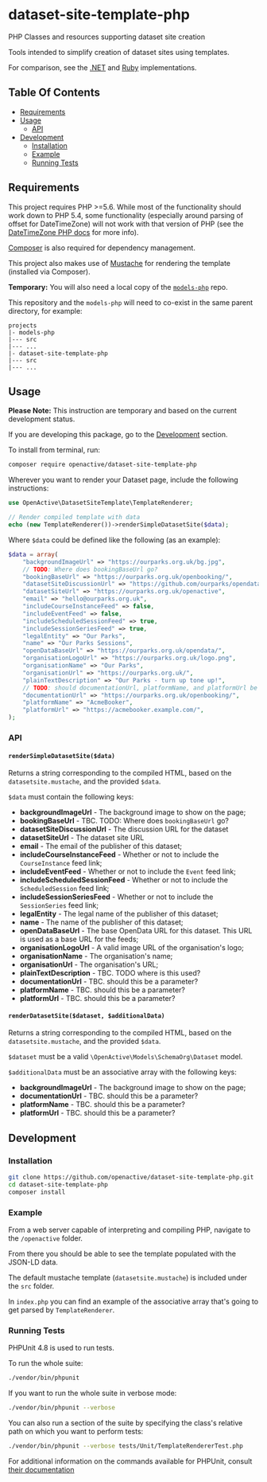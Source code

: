 # dataset-site-template-php
PHP Classes and resources supporting dataset site creation

Tools intended to simplify creation of dataset sites using templates.

For comparison, see the [.NET](https://github.com/openactive/dataset-site-template-example-dotnet) and [Ruby](https://github.com/openactive/dataset-site-template-ruby) implementations.

## Table Of Contents
- [Requirements](#requirements)
- [Usage](#usage)
    - [API](#api)
- [Development](#development)
    - [Installation](#installation)
    - [Example](#example)
    - [Running Tests](#running-tests)

## Requirements
This project requires PHP >=5.6.
While most of the functionality should work down to PHP 5.4, some functionality (especially around parsing of offset for DateTimeZone) will not work with that version of PHP (see the [DateTimeZone PHP docs](https://www.php.net/manual/en/datetimezone.construct.php#refsect1-datetimezone.construct-changelog) for more info).

[Composer](https://getcomposer.org/doc/00-intro.md#installation-linux-unix-macos) is also required for dependency management.

This project also makes use of [Mustache](https://github.com/bobthecow/mustache.php) for rendering the template (installed via Composer).

**Temporary:** You will also need a local copy of the [`models-php`](https://github.com/openactive/models-php) repo.

This repository and the `models-php` will need to co-exist in the same parent directory, for example:
```
projects
|- models-php
|--- src
|--- ...
|- dataset-site-template-php
|--- src
|--- ...
```

## Usage

**Please Note:** This instruction are temporary and based on the current development status.

If you are developing this package, go to the [Development](#development) section.

To install from terminal, run:
```bash
composer require openactive/dataset-site-template-php
```

Wherever you want to render your Dataset page, include the following instructions:
```php
use OpenActive\DatasetSiteTemplate\TemplateRenderer;

// Render compiled template with data
echo (new TemplateRenderer())->renderSimpleDatasetSite($data);
```

Where `$data` could be defined like the following (as an example):
```php
$data = array(
    "backgroundImageUrl" => "https://ourparks.org.uk/bg.jpg",
    // TODO: Where does bookingBaseUrl go?
    "bookingBaseUrl" => "https://ourparks.org.uk/openbooking/",
    "datasetSiteDiscussionUrl" => "https://github.com/ourparks/opendata",
    "datasetSiteUrl" => "https://ourparks.org.uk/openactive",
    "email" => "hello@ourparks.org.uk",
    "includeCourseInstanceFeed" => false,
    "includeEventFeed" => false,
    "includeScheduledSessionFeed" => true,
    "includeSessionSeriesFeed" => true,
    "legalEntity" => "Our Parks",
    "name" => "Our Parks Sessions",
    "openDataBaseUrl" => "https://ourparks.org.uk/opendata/",
    "organisationLogoUrl" => "https://ourparks.org.uk/logo.png",
    "organisationName" => "Our Parks",
    "organisationUrl" => "https://ourparks.org.uk/",
    "plainTextDescription" => "Our Parks - turn up tone up!",
    // TODO: should documentationUrl, platformName, and platformUrl be a parameter?
    "documentationUrl" => "https://ourparks.org.uk/openbooking/",
    "platformName" => "AcmeBooker",
    "platformUrl" => "https://acmebooker.example.com/",
);
```

### API

#### `renderSimpleDatasetSite($data)`

Returns a string corresponding to the compiled HTML, based on the `datasetsite.mustache`, and the provided `$data`.

`$data` must contain the following keys:
- **backgroundImageUrl** - The background image to show on the page;
- **bookingBaseUrl** - TBC. TODO: Where does `bookingBaseUrl` go?
- **datasetSiteDiscussionUrl** - The discussion URL for the dataset
- **datasetSiteUrl** - The dataset site URL
- **email** - The email of the publisher of this dataset;
- **includeCourseInstanceFeed** - Whether or not to include the `CourseInstance` feed link;
- **includeEventFeed** - Whether or not to include the `Event` feed link;
- **includeScheduledSessionFeed** - Whether or not to include the `ScheduledSession` feed link;
- **includeSessionSeriesFeed** - Whether or not to include the `SessionSeries` feed link;
- **legalEntity** - The legal name of the publisher of this dataset;
- **name** - The name of the publisher of this dataset;
- **openDataBaseUrl** - The base OpenData URL for this dataset. This URL is used as a base URL for the feeds;
- **organisationLogoUrl** - A valid image URL of the organisation's logo;
- **organisationName** - The organisation's name;
- **organisationUrl** - The organisation's URL;
- **plainTextDescription** - TBC. TODO where is this used?
- **documentationUrl** - TBC. should this be a parameter?
- **platformName** - TBC. should this be a parameter?
- **platformUrl** - TBC. should this be a parameter?

#### `renderDatasetSite($dataset, $additionalData)`

Returns a string corresponding to the compiled HTML, based on the `datasetsite.mustache`, and the provided `$data`.

`$dataset` must be a valid `\OpenActive\Models\SchemaOrg\Dataset` model.

`$additionalData` must be an associative array with the following keys:
- **backgroundImageUrl** - The background image to show on the page;
- **documentationUrl** - TBC. should this be a parameter?
- **platformName** - TBC. should this be a parameter?
- **platformUrl** - TBC. should this be a parameter?

## Development

### Installation
```bash
git clone https://github.com/openactive/dataset-site-template-php.git
cd dataset-site-template-php
composer install
```

### Example
From a web server capable of interpreting and compiling PHP, navigate to the `/openactive` folder.

From there you should be able to see the template populated with the JSON-LD data.

The default mustache template (`datasetsite.mustache`) is included under the `src` folder.

In `index.php` you can find an example of the associative array that's going to get parsed by `TemplateRenderer`.

### Running Tests
PHPUnit 4.8 is used to run tests.

To run the whole suite:
```bash
./vendor/bin/phpunit
```

If you want to run the whole suite in verbose mode:
```bash
./vendor/bin/phpunit --verbose
```

You can also run a section of the suite by specifying the class's relative path on which you want to perform tests:
```bash
./vendor/bin/phpunit --verbose tests/Unit/TemplateRendererTest.php
```

For additional information on the commands available for PHPUnit,
consult [their documentation](https://phpunit.de/manual/4.8/en/installation.html)
